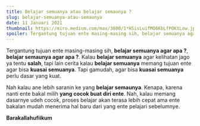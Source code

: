 ```yaml
---
title: Belajar semuanya atau belajar semaunya ?
slug: belajar-semuanya-atau-semaunya
date: 11 Januari 2021
thumbnail: https://miro.medium.com/max/3600/1*HSisLuifMO6KbLfPOKtLow.jpeg
spoiler: Tergantung tujuan ente masing-masing sih, belajar semuanya agar apa ?, belajar semaunya agar apa ?.
---
```


Tergantung tujuan ente masing-masing sih, **belajar semuanya agar apa ?**, 
**belajar semaunya agar apa ?**. Kalau **belajar semuanya** agar kelihatan jago ya tentu **salah**, tapi lain cerita kalau **belajar semuanya** memang tujuan ente agar bisa  **kuasai semuanya**. Tapi gamudah, agar bisa  **kuasai semuanya** perlu dasar yang kuat. 

Nah kalau ane lebih saranin ke yang **belajar semaunya**. Kenapa, karena nanti ente bakal milih **yang cocok buat diri ente**. Nah, kalau memang dasarnye udeh cocok, proses belajar akan terasa lebih cepat ama ente bakalan mudah menerima hal baru dari yang ente pelajari sebelumnye.

**Barakallahufiikum**

